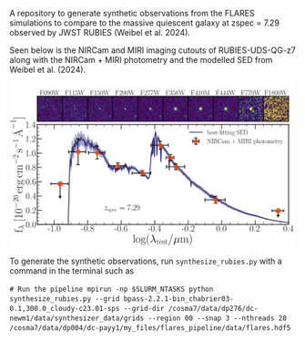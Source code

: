 A repository to generate synthetic observations from the FLARES simulations to compare to the massive quiescent galaxy at zspec = 7.29 observed by JWST RUBIES (Weibel et al. 2024).

Seen below is the NIRCam and MIRI imaging cutouts of RUBIES-UDS-QG-z7 along with the NIRCam + MIRI photometry and the modelled SED from Weibel et al. (2024).

<img src="rubies.png" alt="Plot from Weibel et al. (2024)" width="600">

To generate the synthetic observations, run `synthesize_rubies.py` with a command in the terminal such as 

`# Run the pipeline
mpirun -np $SLURM_NTASKS python synthesize_rubies.py --grid bpass-2.2.1-bin_chabrier03-0.1,300.0_cloudy-c23.01-sps --grid-dir /cosma7/data/dp276/dc-newm1/data/synthesizer_data/grids --region 00 --snap 3 --nthreads 28 /cosma7/data/dp004/dc-payy1/my_files/flares_pipeline/data/flares.hdf5`

